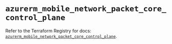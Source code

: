 # `azurerm_mobile_network_packet_core_control_plane`

Refer to the Terraform Registry for docs: [`azurerm_mobile_network_packet_core_control_plane`](https://registry.terraform.io/providers/hashicorp/azurerm/4.0.1/docs/resources/mobile_network_packet_core_control_plane).
